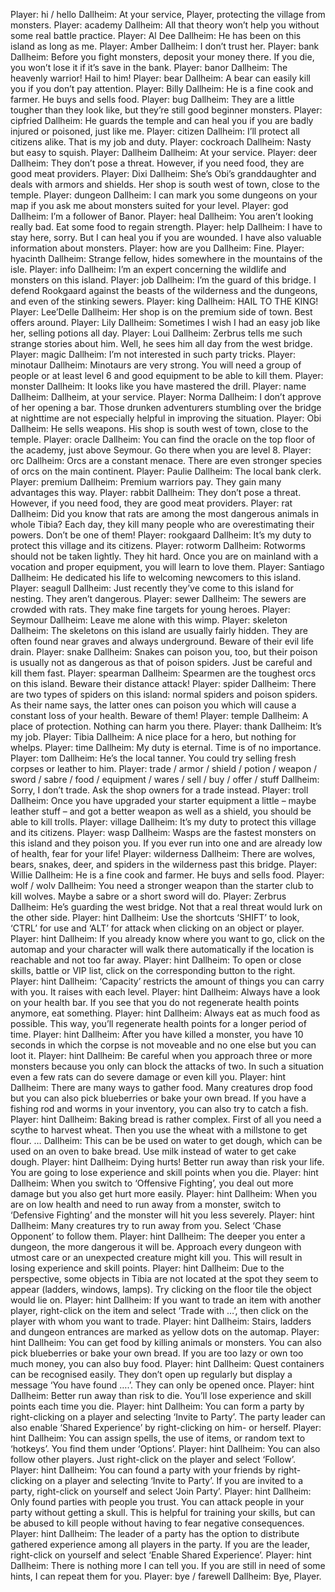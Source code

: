 Player: hi / hello
Dallheim: <nods> At your service, Player, protecting the village from monsters.
Player: academy
Dallheim: All that theory won’t help you without some real battle practice.
Player: Al Dee
Dallheim: He has been on this island as long as me.
Player: Amber
Dallheim: I don’t trust her.
Player: bank
Dallheim: Before you fight monsters, deposit your money there. If you die, you won’t lose it if it’s save in the bank.
Player: banor
Dallheim: The heavenly warrior! Hail to him!
Player: bear
Dallheim: A bear can easily kill you if you don’t pay attention.
Player: Billy
Dallheim: He is a fine cook and farmer. He buys and sells food.
Player: bug
Dallheim: They are a little tougher than they look like, but they’re still good beginner monsters.
Player: cipfried
Dallheim: He guards the temple and can heal you if you are badly injured or poisoned, just like me.
Player: citizen
Dallheim: I’ll protect all citizens alike. That is my job and duty.
Player: cockroach
Dallheim: Nasty but easy to squish.
Player: Dallheim
Dallheim: At your service.
Player: deer
Dallheim: They don’t pose a threat. However, if you need food, they are good meat providers.
Player: Dixi
Dallheim: She’s Obi’s granddaughter and deals with armors and shields. Her shop is south west of town, close to the temple.
Player: dungeon
Dallheim: I can mark you some dungeons on your map if you ask me about monsters suited for your level.
Player: god
Dallheim: I’m a follower of Banor.
Player: heal
Dallheim: You aren’t looking really bad. Eat some food to regain strength.
Player: help
Dallheim: I have to stay here, sorry. But I can heal you if you are wounded. I have also valuable information about monsters.
Player: how are you
Dallheim: Fine.
Player: hyacinth
Dallheim: Strange fellow, hides somewhere in the mountains of the isle.
Player: info
Dallheim: I’m an expert concerning the wildlife and monsters on this island.
Player: job
Dallheim: I’m the guard of this bridge. I defend Rookgaard against the beasts of the wilderness and the dungeons, and even of the stinking sewers.
Player: king
Dallheim: HAIL TO THE KING!
Player: Lee’Delle
Dallheim: Her shop is on the premium side of town. Best offers around.
Player: Lily
Dallheim: Sometimes I wish I had an easy job like her, selling potions all day.
Player: Loui
Dallheim: Zerbrus tells me such strange stories about him. Well, he sees him all day from the west bridge.
Player: magic
Dallheim: I’m not interested in such party tricks.
Player: minotaur
Dallheim: Minotaurs are very strong. You will need a group of people or at least level 6 and good equipment to be able to kill them.
Player: monster
Dallheim: It looks like you have mastered the drill.
Player: name
Dallheim: Dallheim, at your service.
Player: Norma
Dallheim: I don’t approve of her opening a bar. Those drunken adventurers stumbling over the bridge at nighttime are not especially helpful in improving the situation.
Player: Obi
Dallheim: He sells weapons. His shop is south west of town, close to the temple.
Player: oracle
Dallheim: You can find the oracle on the top floor of the academy, just above Seymour. Go there when you are level 8.
Player: orc
Dallheim: Orcs are a constant menace. There are even stronger species of orcs on the main continent.
Player: Paulie
Dallheim: The local bank clerk.
Player: premium
Dallheim: Premium warriors pay. They gain many advantages this way.
Player: rabbit
Dallheim: They don’t pose a threat. However, if you need food, they are good meat providers.
Player: rat
Dallheim: Did you know that rats are among the most dangerous animals in whole Tibia? Each day, they kill many people who are overestimating their powers. Don’t be one of them!
Player: rookgaard
Dallheim: It’s my duty to protect this village and its citizens.
Player: rotworm
Dallheim: Rotworms should not be taken lightly. They hit hard. Once you are on mainland with a vocation and proper equipment, you will learn to love them.
Player: Santiago
Dallheim: He dedicated his life to welcoming newcomers to this island.
Player: seagull
Dallheim: Just recently they’ve come to this island for nesting. They aren’t dangerous.
Player: sewer
Dallheim: The sewers are crowded with rats. They make fine targets for young heroes.
Player: Seymour
Dallheim: Leave me alone with this wimp.
Player: skeleton
Dallheim: The skeletons on this island are usually fairly hidden. They are often found near graves and always underground. Beware of their evil life drain.
Player: snake
Dallheim: Snakes can poison you, too, but their poison is usually not as dangerous as that of poison spiders. Just be careful and kill them fast.
Player: spearman
Dallheim: Spearmen are the toughest orcs on this island. Beware their distance attack!
Player: spider
Dallheim: There are two types of spiders on this island: normal spiders and poison spiders. As their name says, the latter ones can poison you which will cause a constant loss of your health. Beware of them!
Player: temple
Dallheim: A place of protection. Nothing can harm you there.
Player: thank
Dallheim: It’s my job.
Player: Tibia
Dallheim: A nice place for a hero, but nothing for whelps.
Player: time
Dallheim: My duty is eternal. Time is of no importance.
Player: tom
Dallheim: He’s the local tanner. You could try selling fresh corpses or leather to him.
Player: trade / armor / shield / potion / weapon / sword / sabre / food / equipment / wares / sell / buy / offer / stuff
Dallheim: Sorry, I don’t trade. Ask the shop owners for a trade instead.
Player: troll
Dallheim: Once you have upgraded your starter equipment a little – maybe leather stuff – and got a better weapon as well as a shield, you should be able to kill trolls.
Player: village
Dallheim: It’s my duty to protect this village and its citizens.
Player: wasp
Dallheim: Wasps are the fastest monsters on this island and they poison you. If you ever run into one and are already low of health, fear for your life!
Player: wilderness
Dallheim: There are wolves, bears, snakes, deer, and spiders in the wilderness past this bridge.
Player: Willie
Dallheim: He is a fine cook and farmer. He buys and sells food.
Player: wolf / wolv
Dallheim: You need a stronger weapon than the starter club to kill wolves. Maybe a sabre or a short sword will do.
Player: Zerbrus
Dallheim: He’s guarding the west bridge. Not that a real threat would lurk on the other side.
Player: hint
Dallheim: Use the shortcuts ‘SHIFT’ to look, ‘CTRL’ for use and ‘ALT’ for attack when clicking on an object or player.
Player: hint
Dallheim: If you already know where you want to go, click on the automap and your character will walk there automatically if the location is reachable and not too far away.
Player: hint
Dallheim: To open or close skills, battle or VIP list, click on the corresponding button to the right.
Player: hint
Dallheim: ‘Capacity’ restricts the amount of things you can carry with you. It raises with each level.
Player: hint
Dallheim: Always have a look on your health bar. If you see that you do not regenerate health points anymore, eat something.
Player: hint
Dallheim: Always eat as much food as possible. This way, you’ll regenerate health points for a longer period of time.
Player: hint
Dallheim: After you have killed a monster, you have 10 seconds in which the corpse is not moveable and no one else but you can loot it.
Player: hint
Dallheim: Be careful when you approach three or more monsters because you only can block the attacks of two. In such a situation even a few rats can do severe damage or even kill you.
Player: hint
Dallheim: There are many ways to gather food. Many creatures drop food but you can also pick blueberries or bake your own bread. If you have a fishing rod and worms in your inventory, you can also try to catch a fish.
Player: hint
Dallheim: Baking bread is rather complex. First of all you need a scythe to harvest wheat. Then you use the wheat with a millstone to get flour. …
Dallheim: This can be be used on water to get dough, which can be used on an oven to bake bread. Use milk instead of water to get cake dough.
Player: hint
Dallheim: Dying hurts! Better run away than risk your life. You are going to lose experience and skill points when you die.
Player: hint
Dallheim: When you switch to ‘Offensive Fighting’, you deal out more damage but you also get hurt more easily.
Player: hint
Dallheim: When you are on low health and need to run away from a monster, switch to ‘Defensive Fighting’ and the monster will hit you less severely.
Player: hint
Dallheim: Many creatures try to run away from you. Select ‘Chase Opponent’ to follow them.
Player: hint
Dallheim: The deeper you enter a dungeon, the more dangerous it will be. Approach every dungeon with utmost care or an unexpected creature might kill you. This will result in losing experience and skill points.
Player: hint
Dallheim: Due to the perspective, some objects in Tibia are not located at the spot they seem to appear (ladders, windows, lamps). Try clicking on the floor tile the object would lie on.
Player: hint
Dallheim: If you want to trade an item with another player, right-click on the item and select ‘Trade with …’, then click on the player with whom you want to trade.
Player: hint
Dallheim: Stairs, ladders and dungeon entrances are marked as yellow dots on the automap.
Player: hint
Dallheim: You can get food by killing animals or monsters. You can also pick blueberries or bake your own bread. If you are too lazy or own too much money, you can also buy food.
Player: hint
Dallheim: Quest containers can be recognised easily. They don’t open up regularly but display a message ‘You have found ….’. They can only be opened once.
Player: hint
Dallheim: Better run away than risk to die. You’ll lose experience and skill points each time you die.
Player: hint
Dallheim: You can form a party by right-clicking on a player and selecting ‘Invite to Party’. The party leader can also enable ‘Shared Experience’ by right-clicking on him- or herself.
Player: hint
Dallheim: You can assign spells, the use of items, or random text to ‘hotkeys’. You find them under ‘Options’.
Player: hint
Dallheim: You can also follow other players. Just right-click on the player and select ‘Follow’.
Player: hint
Dallheim: You can found a party with your friends by right-clicking on a player and selecting ‘Invite to Party’. If you are invited to a party, right-click on yourself and select ‘Join Party’.
Player: hint
Dallheim: Only found parties with people you trust. You can attack people in your party without getting a skull. This is helpful for training your skills, but can be abused to kill people without having to fear negative consequences.
Player: hint
Dallheim: The leader of a party has the option to distribute gathered experience among all players in the party. If you are the leader, right-click on yourself and select ‘Enable Shared Experience’.
Player: hint
Dallheim: There is nothing more I can tell you. If you are still in need of some hints, I can repeat them for you.
Player: bye / farewell
Dallheim: Bye, Player.